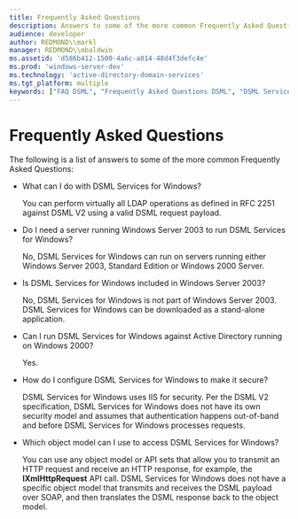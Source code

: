 ```yaml
---
title: Frequently Asked Questions
description: Answers to some of the more common Frequently Asked Questions.
audience: developer
author: REDMOND\\markl
manager: REDMOND\\mbaldwin
ms.assetid: 'd586b412-1500-4a6c-a014-48d4f3defc4e'
ms.prod: 'windows-server-dev'
ms.technology: 'active-directory-domain-services'
ms.tgt_platform: multiple
keywords: ["FAQ DSML", "Frequently Asked Questions DSML", "DSML Services for Windows, FAQs"]
---
```


# Frequently Asked Questions

The following is a list of answers to some of the more common Frequently Asked Questions:

-   What can I do with DSML Services for Windows?

    You can perform virtually all LDAP operations as defined in RFC 2251 against DSML V2 using a valid DSML request payload.

-   Do I need a server running Windows Server 2003 to run DSML Services for Windows?

    No, DSML Services for Windows can run on servers running either Windows Server 2003, Standard Edition or Windows 2000 Server.

-   Is DSML Services for Windows included in Windows Server 2003?

    No, DSML Services for Windows is not part of Windows Server 2003. DSML Services for Windows can be downloaded as a stand-alone application.

-   Can I run DSML Services for Windows against Active Directory running on Windows 2000?

    Yes.

-   How do I configure DSML Services for Windows to make it secure?

    DSML Services for Windows uses IIS for security. Per the DSML V2 specification, DSML Services for Windows does not have its own security model and assumes that authentication happens out-of-band and before DSML Services for Windows processes requests.

-   Which object model can I use to access DSML Services for Windows?

    You can use any object model or API sets that allow you to transmit an HTTP request and receive an HTTP response, for example, the **IXmlHttpRequest** API call. DSML Services for Windows does not have a specific object model that transmits and receives the DSML payload over SOAP, and then translates the DSML response back to the object model.

 

 




